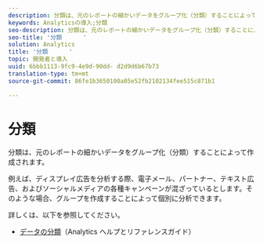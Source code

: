 ```yaml
---
description: 分類は、元のレポートの細かいデータをグループ化（分類）することによって作成されます。
keywords: Analyticsの導入;分類
seo-description: 分類は、元のレポートの細かいデータをグループ化（分類）することによって作成されます。
seo-title: '分類      '
solution: Analytics
title: '分類      '
topic: 開発者と導入
uuid: 6bbb1113-9fc9-4e9d-90dd- d2d9d6b67b73
translation-type: tm+mt
source-git-commit: 86fe1b3650100a05e52fb2102134fee515c871b1

---
```



# 分類      

分類は、元のレポートの細かいデータをグループ化（分類）することによって作成されます。

例えば、ディスプレイ広告を分析する際、電子メール、パートナー、テキスト広告、およびソーシャルメディアの各種キャンペーンが混ざっているとします。そのような場合、グループを作成することによって個別に分析できます。

詳しくは、以下を参照してください。

* [データの分類](https://marketing.adobe.com/resources/help/en_US/reference/classifications.html)（Analytics ヘルプとリファレンスガイド）

